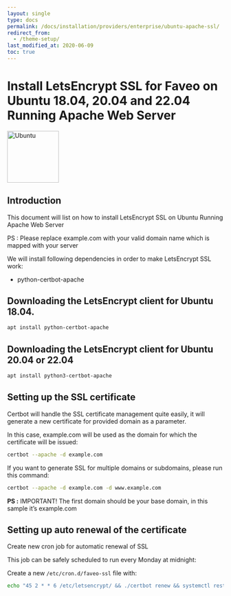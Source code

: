 ```yaml
---
layout: single
type: docs
permalink: /docs/installation/providers/enterprise/ubuntu-apache-ssl/
redirect_from:
  - /theme-setup/
last_modified_at: 2020-06-09
toc: true
---
```


# Install LetsEncrypt SSL for Faveo on Ubuntu 18.04, 20.04 and 22.04 Running Apache Web Server <!-- omit in toc -->

<img alt="Ubuntu" src="https://upload.wikimedia.org/wikipedia/commons/thumb/a/ab/Logo-ubuntu_cof-orange-hex.svg/120px-Logo-ubuntu_cof-orange-hex.svg.png" width="120" height="120" />

## Introduction
This document will list on how to install LetsEncrypt SSL on Ubuntu Running Apache Web Server

PS : Please replace example.com with your valid domain name which is mapped with your server

We will install following dependencies in order to make LetsEncrypt SSL work:

- python-certbot-apache


## Downloading the LetsEncrypt client for Ubuntu 18.04.

```sh
apt install python-certbot-apache
```

## Downloading the LetsEncrypt client for Ubuntu 20.04 or 22.04

```sh
apt install python3-certbot-apache
```

## Setting up the SSL certificate

Certbot will handle the SSL certificate management quite easily, it will generate a new certificate for provided domain as a parameter.

In this case, example.com will be used as the domain for which the certificate will be issued:

```sh
certbot --apache -d example.com
```
If you want to generate SSL for multiple domains or subdomains, please run this command:

```sh
certbot --apache -d example.com -d www.example.com
```
**PS :** IMPORTANT! The first domain should be your base domain, in this sample it’s example.com

## Setting up auto renewal of the certificate

Create new cron job for automatic renewal of SSL

This job can be safely scheduled to run every Monday at midnight:

Create a new `/etc/cron.d/faveo-ssl` file with:

```sh
echo "45 2 * * 6 /etc/letsencrypt/ && ./certbot renew && systemctl restart apache2 " | sudo tee /etc/cron.d/faveo-ssl
```
